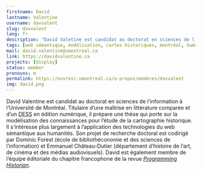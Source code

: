 ```yaml
---
firstname: David
lastname: Valentine
username: davvalent
slug: davvalent
lang: fr
description: "David Valetine est candidat au doctorat en sciences de l’information à l’Université de Montréal."
tags: [web sémantique, modélisation, cartes historiques, montréal, humanités numériques]
mail: david.valentine@umontreal.ca
link: https://davidvalentine.ca
projects: [display]
status: member
pronouns: m
permalink: https://ouvroir.umontreal.ca/a-propos/membres/davvalent
img: david.png
---
```


David Valentine est candidat au doctorat en sciences de l’information à l’Université de Montréal. Titulaire d’une maîtrise en littérature comparée et d’un <abbr title="Diplôme d’études supérieures spécialisées">DESS</abbr> en édition numérique, il prépare une thèse qui porte sur la modélisation des connaissances pour l’étude de la cartographie historique. Il s’intéresse plus largement à l’application des technologies du web sémantique aux humanités. Son projet de recherche doctoral est codirigé par Dominic Forest (école de bibliothéconomie et des sciences de l’information) et Emmanuel Château-Dutier (département d’histoire de l’art, de cinéma et des médias audiovisuels). David est également membre de l’équipe éditoriale du chapitre francophone de la revue *[Programming Historian](https://programminghistorian.org/fr/)*.
